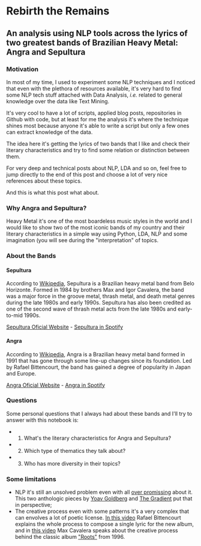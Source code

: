 # Rebirth the Remains
## An analysis using NLP tools across the lyrics of two greatest bands of Brazilian Heavy Metal: Angra and Sepultura


### Motivation
In most of my time, I used to experiment some NLP techniques and I noticed that even with the plethora of resources available, it's very hard to find some NLP tech stuff attached with Data Analysis, _i.e._ related to general knowledge over the data like Text Mining.  

It's very cool to have a lot of scripts, applied blog posts, repositories in Github with code, but at least for me the analysis it's where the technique shines most because anyone it's able to write a script but only a few ones can extract knowledge of the data. 

The idea here it's getting the lyrics of two bands that I like and check their literary characteristics and try to find some relation or distinction between them.  

For very deep and technical posts about NLP, LDA and so on, feel free to jump directly to the end of this post and choose a lot of very nice references about these topics.

And this is what this post what about.  

### Why Angra and Sepultura?  
Heavy Metal it's one of the most boardeless music styles in the world and I would like to show two of the most iconic bands of my country and their literary characteristics in a simple way using Python, LDA, NLP and some imagination (you will see during the "interpretation" of topics.  

### About the Bands

#### Sepultura
According to [Wikipedia](https://en.wikipedia.org/wiki/Sepultura), Sepultura is a Brazilian heavy metal band from Belo Horizonte. Formed in 1984 by brothers Max and Igor Cavalera, the band was a major force in the groove metal, thrash metal, and death metal genres during the late 1980s and early 1990s. Sepultura has also been credited as one of the second wave of thrash metal acts from the late 1980s and early-to-mid 1990s.  

[Sepultura Oficial Website](https://www.sepultura.com.br/) - [Sepultura in Spotify](https://open.spotify.com/artist/6JW8wliOEwaDZ231ZY7cf4)

#### Angra
According to [Wikipedia](https://en.wikipedia.org/wiki/Angra_(band)), Angra is a Brazilian heavy metal band formed in 1991 that has gone through some line-up changes since its foundation. Led by Rafael Bittencourt, the band has gained a degree of popularity in Japan and Europe.   

[Angra Oficial Website](http://www.angra.net/) - [Angra in Spotify](https://open.spotify.com/artist/7IAXZaLTb6nkJr8RmVPn5y)



### Questions
Some personal questions that I always had about these bands and I'll try to answer with this notebook is: 
- 1) What's the literary characteristics for Angra and Sepultura?
- 2) Which type of thematics they talk about?
- 3) Who has more diversity in their topics?

### Some limitations 

- NLP it's still an unsolved problem even with all [over promissing](https://openai.com/blog/better-language-models/) about it. This two anthologic pieces by [Yoav Goldberg](https://medium.com/@yoav.goldberg/an-adversarial-review-of-adversarial-generation-of-natural-language-409ac3378bd7) and [The Gradient](https://thegradient.pub/frontiers-of-generalization-in-natural-language-processing/) put that in perspective;
- The creative process even with some patterns it's a very complex that can envolves a lot of poetic license. [In this video](https://www.youtube.com/watch?v=G8eqnWVY_rU) Rafael Bittencourt explains the whole process to compose a single lyric for the new album, and in [this video](https://www.youtube.com/watch?v=kYf6GgkGfzA) Max Cavalera speaks about the creative process behind the classic album ["Roots"](https://www.youtube.com/watch?v=KuMlv7hmrFg&list=PLfUV806q_Ri4WN5omBcgzDxHcWMaHL_i1) from 1996.
